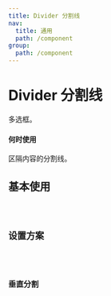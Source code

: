 ```yaml
---
title: Divider 分割线
nav:
  title: 通用
  path: /component
group:
  path: /component
---
```


# Divider 分割线

多选框。

#### 何时使用

<p>区隔内容的分割线。</p>

## 基本使用

<code src="./demo/index1.tsx" />

## 设置方案

<code src="./demo/index2.tsx" />

## 垂直分割

<code src='./demo/index3.tsx'/>

<API></API>
